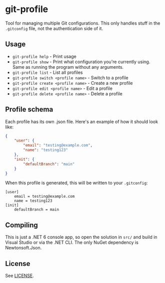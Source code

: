 # git-profile
Tool for managing multiple Git configurations. This only handles stuff in the `.gitconfig` file, not the authentication side of it.

## Usage
 * `git-profile help` - Print usage
 * `git-profile show` - Print what configuration you're currently using. Same as running the program without any arguments.
 * `git-profile list` - List all profiles
 * `git-profile switch <profile name>` - Switch to a profile
 * `git-profile create <profile name>` - Create a new profile
 * `git-profile edit <profile name>` - Edit a profile
 * `git-profile delete <profile name>` - Delete a profile

## Profile schema
Each profile has its own .json file. Here's an example of how it should look like:
```json
{
    "user": {
        "email": "testing@example.com",
        "name": "testing123"
    },
    "init": {
        "defaultBranch": "main"
    }
}
```

When this profile is generated, this will be written to your `.gitconfig`:

```
[user]
    email = testing@example.com
    name = testing123
[init]
    defaultBranch = main
```

## Compiling
This is just a .NET 6 console app, so open the solution in `src/` and build in Visual Studio or via the .NET CLI. The only NuGet dependency is Newtonsoft.Json.

## License
See [LICENSE](./LICENSE).